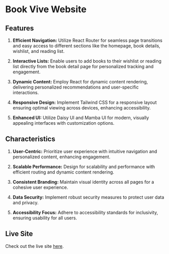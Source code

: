 # Book Vive Website

## Features

1. **Efficient Navigation:** Utilize React Router for seamless page transitions and easy access to different sections like the homepage, book details, wishlist, and reading list.

2. **Interactive Lists:** Enable users to add books to their wishlist or reading list directly from the book detail page for personalized tracking and engagement.

3. **Dynamic Content:** Employ React for dynamic content rendering, delivering personalized recommendations and user-specific interactions.

4. **Responsive Design:** Implement Tailwind CSS for a responsive layout ensuring optimal viewing across devices, enhancing accessibility.

5. **Enhanced UI:** Utilize Daisy UI and Mamba UI for modern, visually appealing interfaces with customization options.

## Characteristics

1. **User-Centric:** Prioritize user experience with intuitive navigation and personalized content, enhancing engagement.

2. **Scalable Performance:** Design for scalability and performance with efficient routing and dynamic content rendering.

3. **Consistent Branding:** Maintain visual identity across all pages for a cohesive user experience.

4. **Data Security:** Implement robust security measures to protect user data and privacy.

5. **Accessibility Focus:** Adhere to accessibility standards for inclusivity, ensuring usability for all users.

## Live Site

Check out the live site [here](https://book-vibee.netlify.app/).

